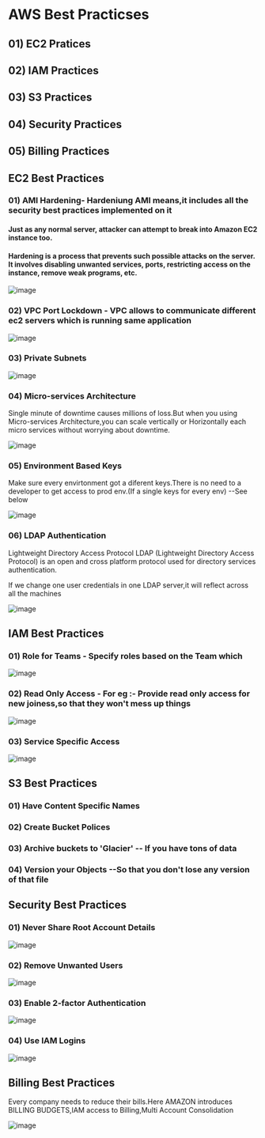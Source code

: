 # AWS Best Practicses

## 01) EC2 Pratices

## 02) IAM Practices

## 03) S3 Practices

## 04) Security Practices

## 05) Billing Practices

## EC2 Best Practices

### 01) AMI Hardening- Hardeniung AMI means,it includes all the security best practices implemented on it

#### Just as any normal server, attacker can attempt to break into Amazon EC2 instance too.
#### Hardening is a process that prevents such possible attacks on the server. It involves disabling unwanted services, ports, restricting access on the instance, remove weak programs, etc.

![image](https://user-images.githubusercontent.com/54981984/98500941-d1b7d000-2273-11eb-8ad1-c020857c67e9.png)

### 02) VPC Port Lockdown - VPC allows to communicate different ec2 servers which is running same application

![image](https://user-images.githubusercontent.com/54981984/98501139-628eab80-2274-11eb-8145-9cb381b971de.png)

### 03) Private Subnets

![image](https://user-images.githubusercontent.com/54981984/98501696-fb71f680-2275-11eb-87a8-6f592fb14478.png)

### 04) Micro-services Architecture

Single minute of downtime causes millions of loss.But when you using Micro-services Architecture,you can scale vertically or Horizontally each micro services without worrying about downtime.

![image](https://user-images.githubusercontent.com/54981984/98501814-47bd3680-2276-11eb-85f2-fbac0de6a0db.png)

### 05) Environment Based Keys

Make sure every envirtonment got a diferent keys.There is no need to a developer to get access to prod env.(If a single keys for every env) --See below

![image](https://user-images.githubusercontent.com/54981984/98503037-9f10d600-2279-11eb-843f-8f64c008d5c9.png)

### 06) LDAP Authentication

Lightweight Directory Access Protocol
LDAP (Lightweight Directory Access Protocol) is an open and cross platform protocol used for directory services authentication. 

If we change one user credentials in one LDAP server,it will reflect across all the machines

![image](https://user-images.githubusercontent.com/54981984/98503748-51956880-227b-11eb-95a5-a399ad73b197.png)

## IAM Best Practices

### 01) Role for Teams - Specify roles based on the Team which 

![image](https://user-images.githubusercontent.com/54981984/98504180-53136080-227c-11eb-8055-5224e983340f.png)

### 02) Read Only Access - For eg :- Provide read only access for new joiness,so that they won't mess up things

![image](https://user-images.githubusercontent.com/54981984/98504208-658d9a00-227c-11eb-99ec-6b73ab776db0.png)

### 03) Service Specific Access

![image](https://user-images.githubusercontent.com/54981984/98504081-1182b580-227c-11eb-8273-55131538d179.png)

## S3 Best Practices

### 01) Have Content Specific Names

### 02) Create Bucket Polices

### 03) Archive buckets to 'Glacier' -- If you have tons of data

### 04) Version your Objects --So that you don't lose any version of that file

## Security Best Practices

### 01) Never Share Root Account Details

![image](https://user-images.githubusercontent.com/54981984/98504729-b81b8600-227d-11eb-8d83-013bc2add128.png)

### 02) Remove Unwanted Users

![image](https://user-images.githubusercontent.com/54981984/98504777-d7b2ae80-227d-11eb-9af0-d8c281143c77.png)

### 03) Enable 2-factor Authentication

![image](https://user-images.githubusercontent.com/54981984/98504830-f749d700-227d-11eb-9d17-d6817acd3cd2.png)

### 04) Use IAM Logins

![image](https://user-images.githubusercontent.com/54981984/98504878-0b8dd400-227e-11eb-8fd8-3f1590ad5bcb.png)

## Billing Best Practices

Every company needs to reduce their bills.Here AMAZON introduces BILLING BUDGETS,IAM access to  Billing,Multi Account Consolidation

![image](https://user-images.githubusercontent.com/54981984/98500715-31fa4200-2273-11eb-97ab-502b104540d1.png)


